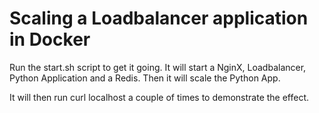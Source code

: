 # Scaling a Loadbalancer application in Docker 

Run the start.sh script to get it going. It will start a NginX, Loadbalancer, Python Application and a Redis. Then it will scale the Python App.

It will then run curl localhost a couple of times to demonstrate the effect.
